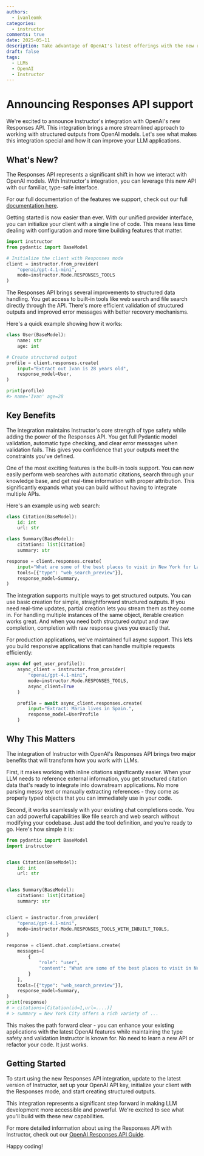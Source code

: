 ```yaml
---
authors:
  - ivanleomk
categories:
  - instructor
comments: true
date: 2025-05-11
description: Take advantage of OpenAI's latest offerings with the new responses API
draft: false
tags:
  - LLMs
  - OpenAI
  - Instructor
---
```


# Announcing Responses API support

We're excited to announce Instructor's integration with OpenAI's new Responses API. This integration brings a more streamlined approach to working with structured outputs from OpenAI models. Let's see what makes this integration special and how it can improve your LLM applications.

<!-- more -->

## What's New?

The Responses API represents a significant shift in how we interact with OpenAI models. With Instructor's integration, you can leverage this new API with our familiar, type-safe interface.

For our full documentation of the features we support, check out our full [documentation here](../../integrations/openai.md#responses).

Getting started is now easier than ever. With our unified provider interface, you can initialize your client with a single line of code. This means less time dealing with configuration and more time building features that matter.

```python
import instructor
from pydantic import BaseModel

# Initialize the client with Responses mode
client = instructor.from_provider(
    "openai/gpt-4.1-mini",
    mode=instructor.Mode.RESPONSES_TOOLS
)
```

The Responses API brings several improvements to structured data handling. You get access to built-in tools like web search and file search directly through the API. There's more efficient validation of structured outputs and improved error messages with better recovery mechanisms.

Here's a quick example showing how it works:

```python
class User(BaseModel):
    name: str
    age: int

# Create structured output
profile = client.responses.create(
    input="Extract out Ivan is 28 years old",
    response_model=User,
)

print(profile)
#> name='Ivan' age=28
```

## Key Benefits

The integration maintains Instructor's core strength of type safety while adding the power of the Responses API. You get full Pydantic model validation, automatic type checking, and clear error messages when validation fails. This gives you confidence that your outputs meet the constraints you've defined.

One of the most exciting features is the built-in tools support. You can now easily perform web searches with automatic citations, search through your knowledge base, and get real-time information with proper attribution. This significantly expands what you can build without having to integrate multiple APIs.

Here's an example using web search:

```python
class Citation(BaseModel):
    id: int
    url: str

class Summary(BaseModel):
    citations: list[Citation]
    summary: str

response = client.responses.create(
    input="What are some of the best places to visit in New York for Latin American food?",
    tools=[{"type": "web_search_preview"}],
    response_model=Summary,
)
```

The integration supports multiple ways to get structured outputs. You can use basic creation for simple, straightforward structured outputs. If you need real-time updates, partial creation lets you stream them as they come in. For handling multiple instances of the same object, iterable creation works great. And when you need both structured output and raw completion, completion with raw response gives you exactly that.

For production applications, we've maintained full async support. This lets you build responsive applications that can handle multiple requests efficiently:

```python
async def get_user_profile():
    async_client = instructor.from_provider(
        "openai/gpt-4.1-mini",
        mode=instructor.Mode.RESPONSES_TOOLS,
        async_client=True
    )

    profile = await async_client.responses.create(
        input="Extract: Maria lives in Spain.",
        response_model=UserProfile
    )
```

## Why This Matters

The integration of Instructor with OpenAI's Responses API brings two major benefits that will transform how you work with LLMs.

First, it makes working with inline citations significantly easier. When your LLM needs to reference external information, you get structured citation data that's ready to integrate into downstream applications. No more parsing messy text or manually extracting references - they come as properly typed objects that you can immediately use in your code.

Second, it works seamlessly with your existing chat completions code. You can add powerful capabilities like file search and web search without modifying your codebase. Just add the tool definition, and you're ready to go. Here's how simple it is:

```python
from pydantic import BaseModel
import instructor


class Citation(BaseModel):
    id: int
    url: str


class Summary(BaseModel):
    citations: list[Citation]
    summary: str


client = instructor.from_provider(
    "openai/gpt-4.1-mini",
    mode=instructor.Mode.RESPONSES_TOOLS_WITH_INBUILT_TOOLS,
)

response = client.chat.completions.create(
    messages=[
        {
            "role": "user",
            "content": "What are some of the best places to visit in New York for Latin American food?",
        }
    ],
    tools=[{"type": "web_search_preview"}],
    response_model=Summary,
)
print(response)
# > citations=[Citation(id=1,url=....)]
# > summary = New York City offers a rich variety of ...
```

This makes the path forward clear - you can enhance your existing applications with the latest OpenAI features while maintaining the type safety and validation Instructor is known for. No need to learn a new API or refactor your code. It just works.

## Getting Started

To start using the new Responses API integration, update to the latest version of Instructor, set up your OpenAI API key, initialize your client with the Responses mode, and start creating structured outputs.

This integration represents a significant step forward in making LLM development more accessible and powerful. We're excited to see what you'll build with these new capabilities.

For more detailed information about using the Responses API with Instructor, check out our [OpenAI Responses API Guide](../../integrations/openai.md#responses).

Happy coding!
